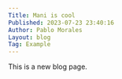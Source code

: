 ```yaml
---
Title: Mani is cool
Published: 2023-07-23 23:40:16
Author: Pablo Morales
Layout: blog
Tag: Example
---
```

This is a new blog page.